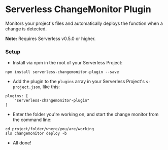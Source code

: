 Serverless ChangeMonitor Plugin
===

Monitors your project's files and automatically deploys the function when a change is detected.

**Note:** Requires Serverless v0.5.0 or higher.

### Setup

* Install via npm in the root of your Serverless Project:
```
npm install serverless-changemonitor-plugin --save
```

* Add the plugin to the `plugins` array in your Serverless Project's `s-project.json`, like this:

```
plugins: [
    "serverless-changemonitor-plugin"
]
```

* Enter the folder you're working on, and start the change monitor from the command line:

```
cd project/folder/where/you/are/working
sls changemonitor deploy -b
```

* All done!
